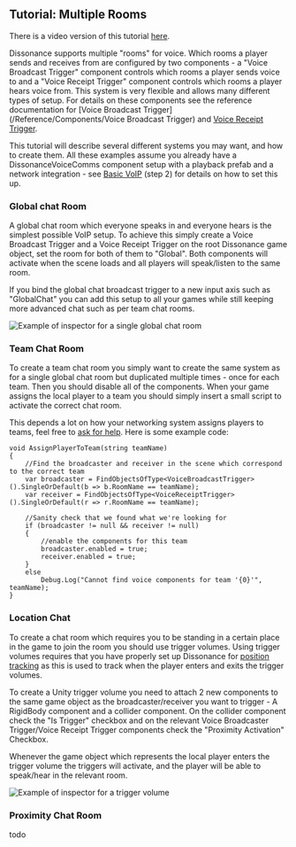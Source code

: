 ## Tutorial: Multiple Rooms

There is a video version of this tutorial [here](TODO).

Dissonance supports multiple "rooms" for voice. Which rooms a player sends and receives from are configured by two components - a "Voice Broadcast Trigger" component controls which rooms a player sends voice to and a "Voice Receipt Trigger" component controls which rooms a player hears voice from. This system is very flexible and allows many different types of setup. For details on these components see the reference documentation for [Voice Broadcast Trigger](/Reference/Components/Voice Broadcast Trigger) and [Voice Receipt Trigger](/Reference/Components/Voice-Receipt-Trigger).

This tutorial will describe several different systems you may want, and how to create them. All these examples assume you already have a DissonanceVoiceComms component setup with a playback prefab and a network integration - see [Basic VoIP](/Tutorials/Basic-VoIP) (step 2) for details on how to set this up.

### Global chat Room

A global chat room which everyone speaks in and everyone hears is the simplest possible VoIP setup. To achieve this simply create a Voice Broadcast Trigger and a Voice Receipt Trigger on the root Dissonance game object, set the room for both of them to "Global". Both components will activate when the scene loads and all players will speak/listen to the same room.

If you bind the global chat broadcast trigger to a new input axis such as "GlobalChat" you can add this setup to all your games while still keeping more advanced chat such as per team chat rooms.

![Example of inspector for a single global chat room](/images/GlobalChatRoom_Inspector.png "Example of inspector for a single global chat room")

### Team Chat Room

To create a team chat room you simply want to create the same system as for a single global chat room but duplicated multiple times - once for each team. Then you should disable all of the components. When your game assigns the local player to a team you should simply insert a small script to activate the correct chat room.

This depends a lot on how your networking system assigns players to teams, feel free to [ask for help](https://www.reddit.com/r/dissonance_voip/). Here is some example code:

```
void AssignPlayerToTeam(string teamName)
{
    //Find the broadcaster and receiver in the scene which correspond to the correct team
    var broadcaster = FindObjectsOfType<VoiceBroadcastTrigger>().SingleOrDefault(b => b.RoomName == teamName);
    var receiver = FindObjectsOfType<VoiceReceiptTrigger>().SingleOrDefault(r => r.RoomName == teamName);
    
    //Sanity check that we found what we're looking for
    if (broadcaster != null && receiver != null)
    {
        //enable the components for this team
        broadcaster.enabled = true;
        receiver.enabled = true;
    }
    else
        Debug.Log("Cannot find voice components for team '{0}'", teamName);
}
```

### Location Chat

To create a chat room which requires you to be standing in a certain place in the game to join the room you should use trigger volumes. Using trigger volumes requires that you have properly set up Dissonance for [position tracking](/Tutorials/Position-Tracking) as this is used to track when the player enters and exits the trigger volumes.

To create a Unity trigger volume you need to attach 2 new components to the same game object as the broadcaster/receiver you want to trigger - A RigidBody component and a collider component. On the collider component check the "Is Trigger" checkbox and on the relevant Voice Broadcaster Trigger/Voice Receipt Trigger components check the "Proximity Activation" Checkbox.

Whenever the game object which represents the local player enters the trigger volume the triggers will activate, and the player will be able to speak/hear in the relevant room.

![Example of inspector for a trigger volume](/images/RoomTriggerVolume_Inspector.png "Example of inspector for a trigger volume")

### Proximity Chat Room

todo
